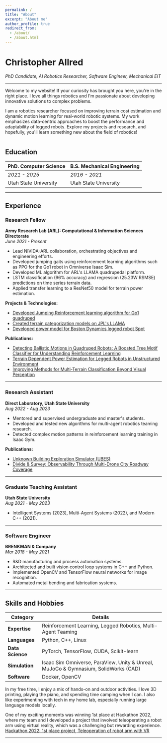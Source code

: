 ```yaml
---
permalink: /
title: "About"
excerpt: "About me"
author_profile: true
redirect_from: 
  - /about/
  - /about.html
---
```



# Christopher Allred

_PhD Candidate, AI Robotics Researcher, Software Engineer, Mechanical EIT_

---

Welcome to my website! If your curiosity has brought you here, you're in the right place. I love all things robotics and I'm passionate about developing innovative solutions to complex problems.

I am a robotics researcher focused on improving terrain cost estimation and dynamic motion learning for real-world robotic systems. My work emphasizes data-centric approaches to boost the performance and adaptability of legged robots. Explore my projects and research, and hopefully, you'll learn something new about the field of robotics!

<div style="display: flex; justify-content: space-between;">
  <!-- Go1 Robot -->
  <div style="flex: 1; padding: 0 10px;">
    <script defer type="module" src="/assets/URDF_loader/go1_robot.js"></script>
    <canvas id="go1_robot_id" style="width: 100%; height: 200px;"></canvas>
  </div>
  
  <!-- DOFbot Robot -->
  <div style="flex: 1; padding: 0 10px;">
    <script defer type="module" src="/assets/URDF_loader/dofbot_robot.js"></script>
    <canvas id="dofbot_robot_id" style="width: 100%; height: 200px;"></canvas>
  </div>
  
  <!-- Spot Robot -->
  <div style="flex: 1; padding: 0 10px;">
    <script defer type="module" src="/assets/URDF_loader/spot_robot.js"></script>
    <canvas id="spot_robot_id" style="width: 100%; height: 200px;"></canvas>
  </div>
</div>


## Education

| **PhD. Computer Science**      | **B.S. Mechanical Engineering** |
|--------------------------------|--------------------------------|
| *2021 - 2025*                  | *2016 - 2021*                  |
| Utah State University          | Utah State University          |

---

## Experience

### Research Fellow  
**Army Research Lab (ARL): Computational & Information Sciences Directorate**  
*June 2021 - Present*

- Lead NIVIDA-ARL collaboration, orchestrating objectives and engineering efforts.
- Developed jumping gaits using reinforcement learning algorithms such as PPO for the Go1 robot in Omniverse Isaac Sim.
- Developed ML algorithm for ARL's LLAMA quadrupedal platform.
- LSTM classification (96% accuracy) and regression (25.23W RSMSE) predictions on time series terrain data.
- Applied transfer learning to a ResNet50 model for terrain power estimation.

**Projects & Technologies:**

- [Developed Jumping Reinforcement learning algorithm for Go1 quadruped](https://www.jpl.nasa.gov/robotics-at-jpl/llama)
- [Created terrain categorization models on JPL's LLAMA](https://www.jpl.nasa.gov/robotics-at-jpl/llama)
- [Developed power model for Boston Dynamics legged robot Spot](https://youtu.be/5Sx1_3p9bOE)

**Publications:**

- [Detecting Ballistic Motions in Quadruped Robots: A Boosted Tree Motif Classifier for Understanding Reinforcement Learning](https://ieeexplore.ieee.org/document/10473572)
- [Terrain Dependent Power Estimation for Legged Robots in Unstructured Environment](https://ieeexplore.ieee.org/document/10023912)
- [Improving Methods for Multi-Terrain Classification Beyond Visual Perception](https://ieeexplore.ieee.org/document/9699886)

---

### Research Assistant  
**Direct Laboratory, Utah State University**  
*Aug 2022 - Aug 2023*

- Mentored and supervised undergraduate and master's students.
- Developed and tested new algorithms for multi-agent robotics teaming research.
- Detected complex motion patterns in reinforcement learning training in Isaac Gym.

**Publications:**

- [Unknown Building Exploration Simulator (UBES)](https://www.sciencedirect.com/science/article/pii/S2665963823001136)
- [Divide & Survey: Observability Through Multi-Drone City Roadway Coverage](https://ieeexplore.ieee.org/document/9922207)

---

### Graduate Teaching Assistant  
**Utah State University**  
*Aug 2021 - May 2023*

- Intelligent Systems (2023), Multi-Agent Systems (2022), and Modern C++ (2021).

---

### Software Engineer  
**BRENKMAN & Company**  
*Mar 2018 - May 2021*

- R&D manufacturing and process automation systems.
- Architected and built vision control loop systems in C++ and Python.
- Implemented OpenCV and TensorFlow neural networks for image recognition.
- Automated metal bending and fabrication systems.

---

## Skills and Hobbies

| **Category**       | **Details**                                                                                           |
|--------------------|-------------------------------------------------------------------------------------------------------|
| **Expertise**       | Reinforcement Learning, Legged Robotics, Multi-Agent Teaming                                           |
| **Languages**       | Python, C++, Linux                                                                                   |
| **Data Science**    | PyTorch, TensorFlow, CUDA, Scikit-learn                                                               |
| **Simulation**      | Isaac Sim Omniverse, ParaView, Unity & Unreal, MuJoCo & Gymnasium, SolidWorks (CAD)                   |
| **Software**        | Docker, OpenCV                                                                                        |

In my free time, I enjoy a mix of hands-on and outdoor activities. I love 3D printing, playing the piano, and spending time camping when I can. I also like experimenting with tech in my home lab, especially running large language models locally.

One of my exciting moments was winning 1st place at Hackathon 2022, where my team and I developed a project that involved teleoperating a robot arm using virtual reality, which was a challenging but rewarding experience.  
[Hackathon 2022: 1st place project, Teleoperation of robot arm with VR](https://youtu.be/Rrh76Q8C39Y)

---

